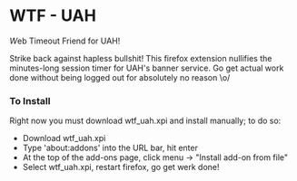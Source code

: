 WTF - UAH
=======

*W*eb Timeout Friend for UAH!

Strike back against hapless bullshit! This firefox extension nullifies the minutes-long session timer for UAH's banner service. Go get actual work done without being logged out for absolutely no reason \o/


### To Install

Right now you must download wtf_uah.xpi and install manually; to do so:

* Download wtf_uah.xpi
* Type 'about:addons' into the URL bar, hit enter
* At the top of the add-ons page, click menu -> "Install add-on from file"
* Select wtf_uah.xpi, restart firefox, go get werk done!
